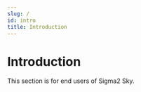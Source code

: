 ```yaml
---
slug: /
id: intro
title: Introduction
---
```


# Introduction

This section is for end users of Sigma2 Sky.